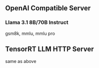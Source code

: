 ## OpenAI Compatible Server

### Llama 3.1 8B/70B Instruct

gsm8k, mmlu, mmlu pro

## TensorRT LLM HTTP Server

same as above
